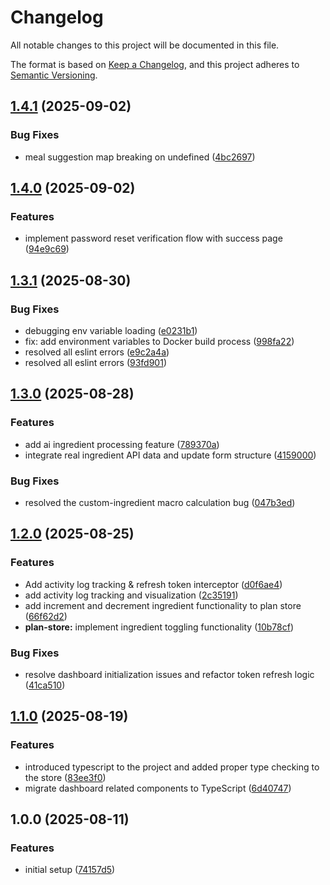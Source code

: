 # Changelog

All notable changes to this project will be documented in this file.

The format is based on [Keep a Changelog](https://keepachangelog.com/en/1.0.0/),
and this project adheres to [Semantic Versioning](https://semver.org/spec/v2.0.0.html).

## [1.4.1](https://github.com/chikrice/chikrice-user-frontend/compare/v1.4.0...v1.4.1) (2025-09-02)


### Bug Fixes

* meal suggestion map breaking on undefined ([4bc2697](https://github.com/chikrice/chikrice-user-frontend/commit/4bc2697e3146c80994c3de5b761b9c25e727af1b))

## [1.4.0](https://github.com/chikrice/chikrice-user-frontend/compare/v1.3.1...v1.4.0) (2025-09-02)


### Features

* implement password reset verification flow with success page ([94e9c69](https://github.com/chikrice/chikrice-user-frontend/commit/94e9c69f0be806aea553b7d46e4a7f9209e78d2e))

## [1.3.1](https://github.com/chikrice/chikrice-user-frontend/compare/v1.3.0...v1.3.1) (2025-08-30)


### Bug Fixes

* debugging env variable loading ([e0231b1](https://github.com/chikrice/chikrice-user-frontend/commit/e0231b137e67dd88265a920075b1c120f6621f8f))
* fix: add environment variables to Docker build process ([998fa22](https://github.com/chikrice/chikrice-user-frontend/commit/998fa2251c73bfba565c03c067d7537a243cd8d0))
* resolved all eslint errors ([e9c2a4a](https://github.com/chikrice/chikrice-user-frontend/commit/e9c2a4a596ddce7d18f78b57ca190b44600cfdc8))
* resolved all eslint errors ([93fd901](https://github.com/chikrice/chikrice-user-frontend/commit/93fd901ed6d9318ecb231ca3a8a9aecb2743295b))

## [1.3.0](https://github.com/chikrice/chikrice-user-frontend/compare/v1.2.0...v1.3.0) (2025-08-28)


### Features

* add ai ingredient processing feature ([789370a](https://github.com/chikrice/chikrice-user-frontend/commit/789370a9a31a5138e6efc81d43d4c928a858c992))
* integrate real ingredient API data and update form structure ([4159000](https://github.com/chikrice/chikrice-user-frontend/commit/4159000a6ebdf644ec0adc07f95d1ec13a505486))


### Bug Fixes

* resolved the custom-ingredient macro calculation bug ([047b3ed](https://github.com/chikrice/chikrice-user-frontend/commit/047b3ed938aa61a41aaacd45106486147d690d9a))

## [1.2.0](https://github.com/chikrice/chikrice-user-frontend/compare/v1.1.0...v1.2.0) (2025-08-25)


### Features

* Add activity log tracking & refresh token interceptor ([d0f6ae4](https://github.com/chikrice/chikrice-user-frontend/commit/d0f6ae495dc652ddce1803e64b17e3799c148cf4))
* add activity log tracking and visualization ([2c35191](https://github.com/chikrice/chikrice-user-frontend/commit/2c35191f6a66eeaf4a33ae8f284bea6d43fe8687))
* add increment and decrement ingredient functionality to plan store ([66f62d2](https://github.com/chikrice/chikrice-user-frontend/commit/66f62d2b86e7c68990cb183a21e79e018373ab7b))
* **plan-store:** implement ingredient toggling functionality ([10b78cf](https://github.com/chikrice/chikrice-user-frontend/commit/10b78cf50f3f69851b92e499033297cfe34e31b6))


### Bug Fixes

* resolve dashboard initialization issues and refactor token refresh logic ([41ca510](https://github.com/chikrice/chikrice-user-frontend/commit/41ca510fa0a50d25998f5843a5fad895a809fdbb))

## [1.1.0](https://github.com/chikrice/chikrice-user-frontend/compare/v1.0.0...v1.1.0) (2025-08-19)


### Features

* introduced typescript to the project and added proper type checking to the store ([83ee3f0](https://github.com/chikrice/chikrice-user-frontend/commit/83ee3f0654ab48ef3b068ecbea34fecc695bcc4d))
* migrate dashboard related components to TypeScript ([6d40747](https://github.com/chikrice/chikrice-user-frontend/commit/6d40747c840370ff5e1f133d22d038d109c31406))

## 1.0.0 (2025-08-11)


### Features

* initial setup ([74157d5](https://github.com/chikrice/chikrice-user-frontend/commit/74157d51d0ce2a8e0e39c1daf169bfe73ead0ac8))
